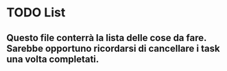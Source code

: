 # TODO List

## Questo file conterrà la lista delle cose da fare. Sarebbe opportuno ricordarsi di cancellare i task una volta completati.

 